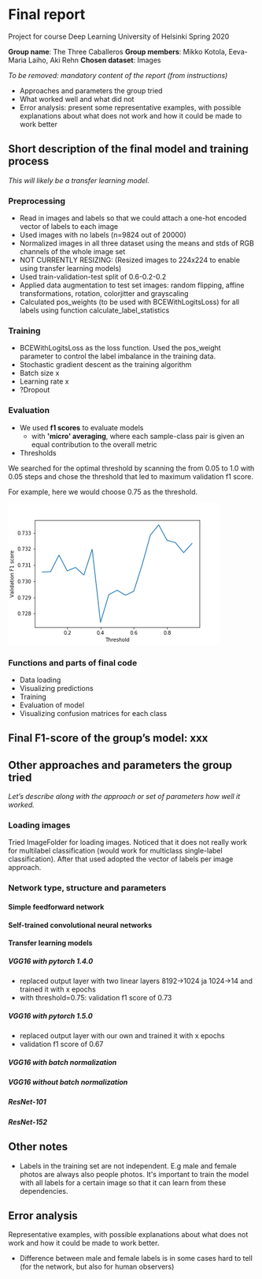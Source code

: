 # Final report
Project for course Deep Learning
University of Helsinki
Spring 2020

**Group name**: The Three Caballeros
**Group members**: Mikko Kotola, Eeva-Maria Laiho, Aki Rehn
**Chosen dataset**: Images

*To be removed: mandatory content of the report (from instructions)*
* Approaches and parameters the group tried
* What worked well and what did not
* Error analysis: present some representative examples, with possible explanations about what does not work and how it could be made to work better

## Short description of the final model and training process
*This will likely be a transfer learning model.*

### Preprocessing
* Read in images and labels so that we could attach a one-hot encoded vector of labels to each image
* Used images with no labels (n=9824 out of 20000)
* Normalized images in all three dataset using the means and stds of RGB channels of the whole image set
* NOT CURRENTLY RESIZING: (Resized images to 224x224 to enable using transfer learning models)
* Used train-validation-test split of 0.6-0.2-0.2
* Applied data augmentation to test set images: random flipping, affine transformations, rotation, colorjitter and grayscaling
* Calculated pos_weights (to be used with BCEWithLogitsLoss) for all labels using function calculate_label_statistics

### Training
* BCEWithLogitsLoss as the loss function. Used the pos_weight parameter to control the label imbalance in the training data.
* Stochastic gradient descent as the training algorithm
* Batch size x
* Learning rate x
* ?Dropout

### Evaluation
* We used **f1 scores** to evaluate models
  * with **'micro' averaging**, where each sample-class pair is given an equal contribution to the overall metric
* Thresholds

We searched for the optimal threshold by scanning the from 0.05 to 1.0 with 0.05 steps and chose the threshold that led to maximum validation f1 score.

For example, here we would choose 0.75 as the threshold.

![threshold_search.png](images/threshold_search.png)

### Functions and parts of final code
* Data loading
* Visualizing predictions
* Training
* Evaluation of model
* Visualizing confusion matrices for each class


## Final F1-score of the group’s model: xxx

## Other approaches and parameters the group tried
*Let’s describe along with the approach or set of parameters how well it worked.*

### Loading images
Tried ImageFolder for loading images. Noticed that it does not really work for multilabel classification (would work for multiclass single-label classification). After that used adopted the vector of labels per image approach.


### Network type, structure and parameters

#### Simple feedforward network

#### Self-trained convolutional neural networks

#### Transfer learning models
##### VGG16 with pytorch 1.4.0

* replaced output layer with two linear layers 8192->1024 ja 1024->14 and trained it with x epochs
* with threshold=0.75: validation f1 score of 0.73

##### VGG16 with pytorch 1.5.0
* replaced output layer with our own and trained it with x epochs
* validation f1 score of 0.67

##### VGG16 with batch normalization

##### VGG16 without batch normalization

##### ResNet-101

##### ResNet-152


## Other notes
* Labels in the training set are not independent. E.g male and female photos are always also people photos. It's important to train the model with all labels for a certain image so that it can learn from these dependencies.

## Error analysis
Representative examples, with possible explanations about what does not work and how it could be made to work better.

- Difference between male and female labels is in some cases hard to tell (for the network, but also for human observers)
